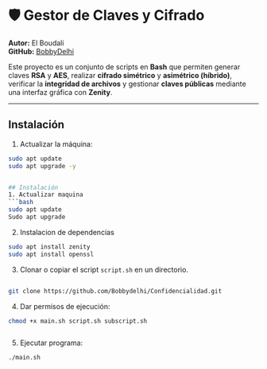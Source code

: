 # 🛡️ Gestor de Claves y Cifrado

**Autor:** El Boudali  
**GitHub:** [BobbyDelhi](https://github.com/BobbyDelhi)

Este proyecto es un conjunto de scripts en **Bash** que permiten generar claves **RSA** y **AES**, realizar **cifrado simétrico** y **asimétrico (híbrido)**, verificar la **integridad de archivos** y gestionar **claves públicas** mediante una interfaz gráfica con **Zenity**.

---

##  Instalación

1. Actualizar la máquina:
```bash
sudo apt update
sudo apt upgrade -y


## Instalación
1. Actualizar maquina
```bash
sudo apt update
Sudo apt upgrade


```
2. Instalacion de dependencias
```bash
sudo apt install zenity
sudo apt install openssl
```


3. Clonar o copiar el script `script.sh` en un directorio.
```bash

git clone https://github.com/Bobbydelhi/Confidencialidad.git

```


4. Dar permisos de ejecución:
```bash
chmod +x main.sh script.sh subscript.sh 



```
5. Ejecutar programa:
```bash
./main.sh

```